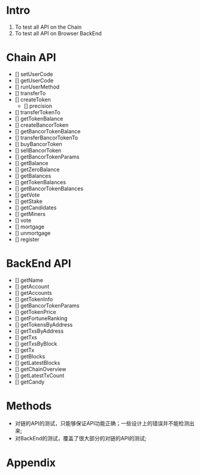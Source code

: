 # Intro
1. To test all API on the Chain
2. To test all API on Browser BackEnd
   
# Chain API
- [] setUserCode
- [] getUserCode
- [] runUserMethod
- [] transferTo
- [] createToken
    - [] precision
- [] transferTokenTo
- [] getTokenBalance
- [] createBancorToken
- [] getBancorTokenBalance
- [] transferBancorTokenTo
- [] buyBancorToken
- [] sellBancorToken
- [] getBancorTokenParams
- [] getBalance
- [] getZeroBalance
- [] getBalances
- [] getTokenBalances
- [] getBancorTokenBalances
- [] getVote
- [] getStake
- [] getCandidates
- [] getMiners
- [] vote
- [] mortgage
- [] unmortgage
- [] register

# BackEnd API

- [] getName
- [] getAccount
- [] getAccounts
- [] getTokenInfo
- [] getBancorTokenParams
- [] getTokenPrice
- [] getFortuneRanking
- [] getTokensByAddress
- [] getTxsByAddress
- [] getTxs
- [] getTxsByBlock
- [] getTx
- [] getBlocks
- [] getLatestBlocks
- [] getChainOverview
- [] getLatestTxCount
- [] getCandy

# Methods
* 对链的API的测试，只能够保证API功能正确；一些设计上的错误并不能检测出来;
* 对BackEnd的测试，覆盖了很大部分的对链的API的测试;
# Appendix


